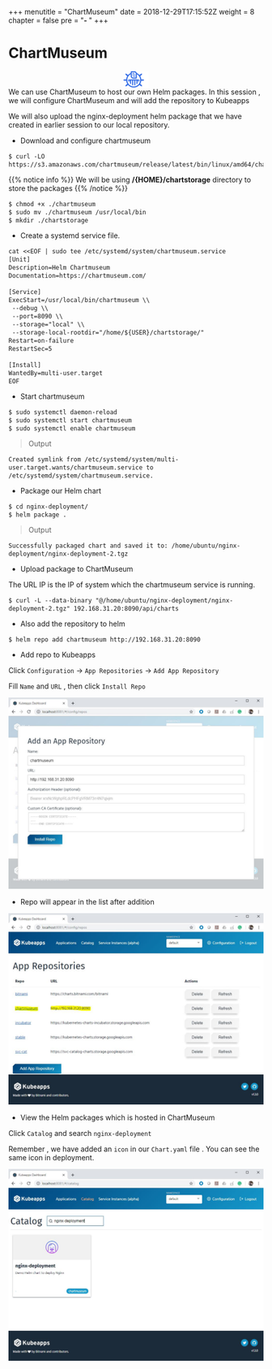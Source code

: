 +++
menutitle = "ChartMuseum"
date = 2018-12-29T17:15:52Z
weight = 8
chapter = false
pre = "<b>- </b>"
+++

# ChartMuseum

[comment]:[![chartmuseum](chartmuseum.svg)](https://chartmuseum.com/)
<div >
<a href="https://chartmuseum.com" target="_blank"><img src="chartmuseum.svg" style="display:block;margin-left:auto;margin-right:auto;width:10%;"></a>
</div>
We can use ChartMuseum to host our own Helm packages.
In this session , we will configure ChartMuseum and will add the repository to Kubeapps

We will also upload the nginx-deployment helm package that we have created in earlier session to our local repository.

- Download and configure chartmuseum

```shell
$ curl -LO https://s3.amazonaws.com/chartmuseum/release/latest/bin/linux/amd64/chartmuseum
```

{{% notice info %}}
We will be using <b>/{HOME}/chartstorage</b> directory to store the packages
{{% /notice %}}

```shell
$ chmod +x ./chartmuseum
$ sudo mv ./chartmuseum /usr/local/bin
$ mkdir ./chartstorage
```

- Create a systemd service file.

```console
cat <<EOF | sudo tee /etc/systemd/system/chartmuseum.service
[Unit]
Description=Helm Chartmuseum
Documentation=https://chartmuseum.com/

[Service]
ExecStart=/usr/local/bin/chartmuseum \\
 --debug \\
 --port=8090 \\
 --storage="local" \\
 --storage-local-rootdir="/home/${USER}/chartstorage/"
Restart=on-failure
RestartSec=5

[Install]
WantedBy=multi-user.target
EOF
```

- Start chartmuseum

```shell
$ sudo systemctl daemon-reload
$ sudo systemctl start chartmuseum
$ sudo systemctl enable chartmuseum
```

>Output

```console
Created symlink from /etc/systemd/system/multi-user.target.wants/chartmuseum.service to /etc/systemd/system/chartmuseum.service.
```

- Package our Helm chart

```shell
$ cd nginx-deployment/
$ helm package .
```

>Output

```console
Successfully packaged chart and saved it to: /home/ubuntu/nginx-deployment/nginx-deployment-2.tgz
```

- Upload package to ChartMuseum

The URL IP is the IP of system which the chartmuseum service is running.

```shell
$ curl -L --data-binary "@/home/ubuntu/nginx-deployment/nginx-deployment-2.tgz" 192.168.31.20:8090/api/charts
```

- Also add the repository to helm

```shell
$ helm repo add chartmuseum http://192.168.31.20:8090
```

- Add repo to Kubeapps

Click `Configuration` -> `App Repositories` -> `Add App Repository`

Fill `Name` and `URL` , then click `Install Repo`

![repoadd](add-repo.jpg)

- Repo will appear in the list after addition

![repoadded](added-repo.jpg)

- View the Helm packages which is hosted in ChartMuseum

Click `Catalog` and search `nginx-deployment`

Remember , we have added an `icon` in our `Chart.yaml` file . You can see the same icon in deployment.

![repochart](demo-nginx.jpg)
